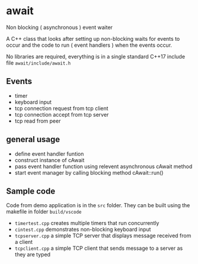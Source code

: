# await
 
Non blocking ( asynchronous ) event waiter

A C++ class that looks after setting up non-blocking waits for events to occur and the code to run ( event handlers ) when the events occur.

No libraries are required, everything is in a single standard C++17 include file `await/include/await.h`

## Events

 - timer
 - keyboard input
 - tcp connection request from tcp client
 - tcp connection accept from tcp server
 - tcp read from peer

## general usage

 - define event handler funtion
 - construct instance of cAwait
 - pass event handler function using relevent asynchronous cAwait method
 - start event manager by calling blocking method cAwait::run()

## Sample code

Code from demo application is in the `src` folder.  They can be built using the makefile in folder `build/vscode`

 - `timertest.cpp` creates multiple timers that run concurrently
 - `cintest.cpp` demonstrates non-blocking keyboard input
 - `tcpserver.cpp` a simple TCP server that displays message received from a client
 - `tcpclient.cpp` a simple TCP client that sends message to a server as they are typed
